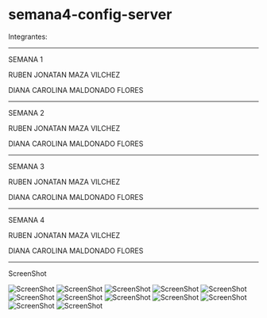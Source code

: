 # semana4-config-server


Integrantes:

------------------------------------------------------
SEMANA 1

RUBEN JONATAN MAZA VILCHEZ

DIANA CAROLINA MALDONADO FLORES

------------------------------------------------------
SEMANA 2

RUBEN JONATAN MAZA VILCHEZ

DIANA CAROLINA MALDONADO FLORES

------------------------------------------------------
SEMANA 3

RUBEN JONATAN MAZA VILCHEZ

DIANA CAROLINA MALDONADO FLORES

------------------------------------------------------
SEMANA 4

RUBEN JONATAN MAZA VILCHEZ

DIANA CAROLINA MALDONADO FLORES

------------------------------------------------------
ScreenShot

![ScreenShot](https://github.com/rmazavil-nttdata-bootcamp/config-server-directory/blob/master/images/drawio.png)
![ScreenShot](https://github.com/rmazavil-nttdata-bootcamp/config-server-directory/blob/master/images/MongoDB-Atlas.png)
![ScreenShot](https://github.com/rmazavil-nttdata-bootcamp/config-server-directory/blob/master/images/eureka-server.png)
![ScreenShot](https://github.com/rmazavil-nttdata-bootcamp/config-server-directory/blob/master/images/swagger-api.png)
![ScreenShot](https://github.com/rmazavil-nttdata-bootcamp/config-server-directory/blob/master/images/sonarqube.png)
![ScreenShot](https://github.com/rmazavil-nttdata-bootcamp/config-server-directory/blob/master/images/checkstyle.png)
![ScreenShot](https://github.com/rmazavil-nttdata-bootcamp/config-server-directory/blob/master/images/github-actions.png)
![ScreenShot](https://github.com/rmazavil-nttdata-bootcamp/config-server-directory/blob/master/images/docker-1.jpeg)
![ScreenShot](https://github.com/rmazavil-nttdata-bootcamp/config-server-directory/blob/master/images/docker-2.jpeg)
![ScreenShot](https://github.com/rmazavil-nttdata-bootcamp/config-server-directory/blob/master/images/docker-hub-1.png)
![ScreenShot](https://github.com/rmazavil-nttdata-bootcamp/config-server-directory/blob/master/images/docker-hub-2.png)
![ScreenShot](https://github.com/rmazavil-nttdata-bootcamp/config-server-directory/blob/master/images/azure.png)


